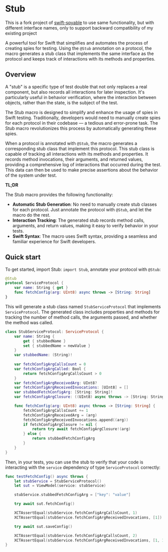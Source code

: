 # Stub

This is a fork project of [swift-spyable](https://github.com/Matejkob/swift-spyable) to use same functionality, but with different interface names, only to support backward compatibility of my existing project

A powerful tool for Swift that simplifies and automates the process of creating spies
for testing. Using the `@Stub` annotation on a protocol, the macro generates
a stub class that implements the same interface as the protocol and keeps track of 
interactions with its methods and properties.

## Overview

A "stub" is a specific type of test double that not only replaces a real component, but also 
records all interactions for later inspection. It's particularly useful in behavior verification,
where the interaction between objects, rather than the state, is the subject of the test.

The Stub macro is designed to simplify and enhance the usage of spies in Swift testing. 
Traditionally, developers would need to manually create spies for each protocol in  their
codebase — a tedious and error-prone task. The Stub macro revolutionizes this process
by automatically generating these spies.

When a protocol is annotated with `@Stub`, the macro generates a corresponding stub class that 
implement this protocol. This stub class is capable of tracking all interactions with its methods
and properties. It records method invocations, their arguments, and returned values, providing 
a comprehensive log of interactions that occurred during the test. This data can then be used 
to make precise assertions about the behavior of the system under test.

**TL;DR**

The Stub macro provides the following functionality: 
- **Automatic Stub Generation**: No need to manually create stub classes for each protocol.
  Just annotate the protocol with `@Stub`, and let the macro do the rest.
- **Interaction Tracking**: The generated stub records method calls, arguments, and return
  values, making it easy to verify behavior in your tests.
- **Swift Syntax**: The macro uses Swift syntax, providing a seamless and familiar experience
  for Swift developers.

## Quick start

To get started, import Stub: `import Stub`, annotate your protocol with `@Stub`:

```swift
@Stub
protocol ServiceProtocol {
    var name: String { get }
    func fetchConfig(arg: UInt8) async throws -> [String: String]
}
```

This will generate a stub class named `StubServiceProtocol` that implements `ServiceProtocol`.
The generated class includes properties and methods for tracking the number of method calls,
the arguments passed, and whether the method was called.

```swift
class StubServiceProtocol: ServiceProtocol {
    var name: String {
        get { stubbedName }
        set { stubbedName = newValue }
    }
    var stubbedName: (String)!
    
    var fetchConfigArgCallsCount = 0
    var fetchConfigArgCalled: Bool {
        return fetchConfigArgCallsCount > 0
    }
    var fetchConfigArgReceivedArg: UInt8?
    var fetchConfigArgReceivedInvocations: [UInt8] = []
    var stubbedFetchConfigArg: [String: String]!
    var fetchConfigArgClosure: ((UInt8) async throws -> [String: String])?

    func fetchConfig(arg: UInt8) async throws -> [String: String] {
        fetchConfigArgCallsCount += 1
        fetchConfigArgReceivedArg = (arg)
        fetchConfigArgReceivedInvocations.append((arg))
        if fetchConfigArgClosure != nil {
            return try await fetchConfigArgClosure!(arg)
        } else {
            return stubbedFetchConfigArg
        }
    }
}
```

Then, in your tests, you can use the stub to verify that your code is interacting
with the `service` dependency of type `ServiceProtocol` correctly:

```swift
func testFetchConfig() async throws {
    let stubService = StubServiceProtocol()
    let sut = ViewModel(service: stubService)

    stubService.stubbedFetchConfigArg = ["key": "value"]

    try await sut.fetchConfig()

    XCTAssertEqual(stubService.fetchConfigArgCallsCount, 1)
    XCTAssertEqual(stubService.fetchConfigArgReceivedInvocations, [1])

    try await sut.saveConfig()

    XCTAssertEqual(stubService.fetchConfigArgCallsCount, 2)
    XCTAssertEqual(stubService.fetchConfigArgReceivedInvocations, [1, 1])
}
```
